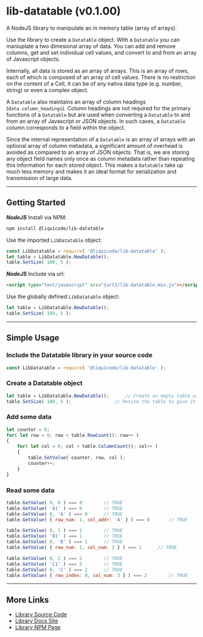 
# lib-datatable (v0.1.00)

A NodeJS library to manipulate an in memory table (array of arrays).

Use the library to create a `Datatable` object.
With a `Datatable` you can maniuplate a two dimesional array of data.
You can add and remove columns, get and set individual cell values, and 
convert to and from an array of Javascript objects.

Internally, all data is stored as an array of arrays.
This is an array of rows, each of which is composed of an array of cell values.
There is no restriction on the content of a Cell, it can be of any nativa data
type (e.g. number, string) or even a complex object.

A `Datatable` also maintains an array of column headings (`data.column_headings`).
Column headings are not required for the primary functions of a `Datatable` but are
used when converting a `Datatable` to and from an array of Javascript or JSON objects.
In such cases, a `Datatable` column corresponds to a field within the object.

Since the internal representation of a `Datatable` is an array of arrays with an
optional array of column metadata, a significant amount of overhead is avoided as
compared to an array of JSON objects.
That is, we are storing any object field names only once as column metadata rather
than repeating this information for each stored object.
This makes a `Datatable` take up much less memory and makes it an ideal format
for serialization and transmission of large data.


---------------------------------------------------------------------


## Getting Started

***NodeJS***
Install via NPM:
```bash
npm install @liquicode/lib-datatable
```

Use the imported `LibDatatable` object:
```javascript
const LibDatatable = require( '@liquicode/lib-datatable' );
let table = LibDatatable.NewDatable();
table.SetSize( 100, 5 );
```

***NodeJS***
Include via url:
```html
<script type="text/javascript" src="{url}/lib-datatable.min.js"></script>
```

Use the globally defined `LibDatatable` object:
```javascript
let table = LibDatatable.NewDatable();
table.SetSize( 100, 5 );
```

---------------------------------------------------------------------


## Simple Usage

### Include the Datatable library in your source code
```javascript
const LibDatatable = require( '@liquicode/lib-datatable' );
```

### Create a Datatable object
```javascript
let table = LibDatatable.NewDatable();		// Create an empty table with no rows or columns.
table.SetSize( 100, 5 );				// Resize the table to give it 100 rows and 5 columns.
```

### Add some data
```javascript
let counter = 0;
for( let row = 0; row < table.RowCount(); row++ )
{
	for( let col = 0; col < table.ColumnCount(); col++ )
	{
		table.SetValue( counter, row, col );
		counter++;
	}
}
```

### Read some data
```javascript
table.GetValue( 0, 0 ) === 0		// TRUE
table.GetValue( 'A1' ) === 0		// TRUE
table.GetValue( 0, 'A' ) === 0		// TRUE
table.GetValue( { row_num: 1, col_addr: 'A' } ) === 0		// TRUE

table.GetValue( 0, 1 ) === 1		// TRUE
table.GetValue( 'B1' ) === 1		// TRUE
table.GetValue( 0, 'B' ) === 1		// TRUE
table.GetValue( { row_num: 1, col_num: 2 } ) === 1		// TRUE

table.GetValue( 0, 2 ) === 2		// TRUE
table.GetValue( 'C1' ) === 2		// TRUE
table.GetValue( 0, 'C' ) === 2		// TRUE
table.GetValue( { row_index: 0, col_num: 3 } ) === 2		// TRUE
```


---------------------------------------------------------------------


## More Links

- [Library Source Code](https://github.com/liquicode/lib-datatable)
- [Library Docs Site](http://lib-datatable.liquicode.com)
- [Library NPM Page](https://www.npmjs.com/package/@liquicode/lib-datatable)


